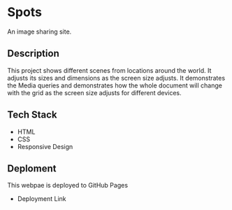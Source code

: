 # Spots

An image sharing site.

## Description

This project shows different scenes from locations around the world. It adjusts its sizes and dimensions as the screen size adjusts. It demonstrates the Media queries and demonstrates how the whole document will change with the grid as the screen size adjusts for different devices.

## Tech Stack

- HTML
- CSS
- Responsive Design

## Deploment

This webpae is deployed to GitHub Pages

- Deployment Link

